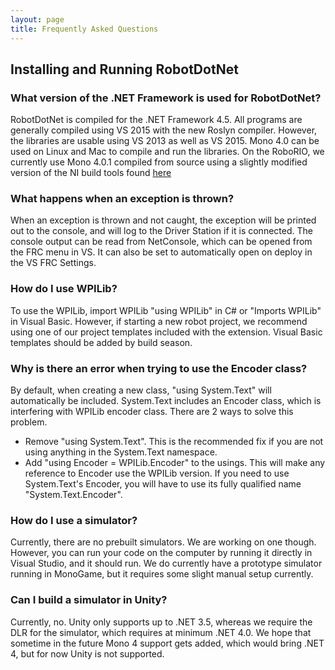 ```yaml
---
layout: page
title: Frequently Asked Questions
---
```


## Installing and Running RobotDotNet

### What version of the .NET Framework is used for RobotDotNet?

RobotDotNet is compiled for the .NET Framework 4.5. All programs are generally compiled using VS 2015 with the new Roslyn compiler. However, the libraries are usable using VS 2013 as well as VS 2015. Mono 4.0 can be used on Linux and Mac to compile and run the libraries. On the RoboRIO, we currently use Mono 4.0.1 compiled from source using a slightly modified version of the NI build tools found [here](https://github.com/ni/nilrt/tree/dev/mono_support)

### What happens when an exception is thrown?

When an exception is thrown and not caught, the exception will be printed out to the console, and will log to the Driver Station if it is connected. The console output can be read from NetConsole, which can be opened from the FRC menu in VS. It can also be set to automatically open on deploy in the VS FRC Settings.

### How do I use WPILib?

To use the WPILib, import WPILib "using WPILib" in C# or "Imports WPILib" in Visual Basic. However, if starting a new robot project, we recommend using one of our project templates included with the extension. Visual Basic templates should be added by build season.

### Why is there an error when trying to use the Encoder class?

By default, when creating a new class, "using System.Text" will automatically be included. System.Text includes an Encoder class, which is interfering with WPILib encoder class. There are 2 ways to solve this problem.
* Remove "using System.Text". This is the recommended fix if you are not using anything in the System.Text namespace.
* Add "using Encoder = WPILib.Encoder" to the usings. This will make any reference to Encoder use the WPILib version. If you need to use System.Text's Encoder, you will have to use its fully qualified name "System.Text.Encoder".

### How do I use a simulator?

Currently, there are no prebuilt simulators. We are working on one though. However, you can run your code on the computer by running it directly in Visual Studio, and it should run. We do currently have a prototype simulator running in MonoGame, but it requires some slight manual setup currently. 

### Can I build a simulator in Unity?

Currently, no. Unity only supports up to .NET 3.5, whereas we require the DLR for the simulator, which requires at minimum .NET 4.0. We hope that sometime in the future Mono 4 support gets added, which would bring .NET 4, but for now Unity is not supported.
